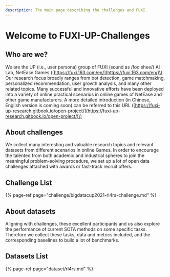 ```yaml
---
description: The main page describing the challenges and FUXI.
---
```


# Welcome to FUXI-UP-Challenges

## Who are we?

We are the UP \(i.e., user persona\) group of FUXI \(sound as /foo shee/\) AI Lab, NetEase Games \([https://fuxi.163.com/en/](https://fuxi.163.com/en/)\). Our research focus broadly ranges from bot detection, game matchmaking, personalized recommendation, user growth analysis, and many other related topics. Many successful and innovative efforts have been deployed into a variety of online practical scenarios in online games of NetEase and other game manufacturers. A more detailed introduction \(in Chinese, English version is coming soon\) can be referred to this URL \([https://fuxi-up-research.gitbook.io/open-project/](https://fuxi-up-research.gitbook.io/open-project/)\)

## About challenges

We collect many interesting and valuable research topics and relevant datasets from different scenarios in online Games. In order to encourage the talented from both academic and industrial spheres to join the meaningful problem-solving procedure, we set up a lot of open data challenges attached with awards or fast-track recruit offers.

## Challenge List

{% page-ref page="challenge/bigdatacup2021-rl4rs-challenge.md" %}

## About datasets
Aligning with challenges, these excellent participants and us also explore the performance of current SOTA methods on some specific tasks. Therefore we collect these tasks, data and metrics included, and the corresponding baselines to build a lot of benchmarks.

## Datasets List
{% page-ref page="dataset/rl4rs.md" %}

